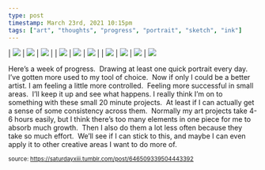 ```yaml
---
type: post
timestamp: March 23rd, 2021 10:15pm
tags: ["art", "thoughts", "progress", "portrait", "sketch", "ink"]
---
```


| <img src="https://saturdayxiii.github.io/media/646509339504443392_1.jpg"/> | <img src="https://saturdayxiii.github.io/media/646509339504443392_2.jpg"/> | <img src="https://saturdayxiii.github.io/media/646509339504443392_3.jpg"/> |
| <img src="https://saturdayxiii.github.io/media/646509339504443392_4.jpg"/> | <img src="https://saturdayxiii.github.io/media/646509339504443392_5.jpg"/> | <img src="https://saturdayxiii.github.io/media/646509339504443392_6.jpg"/> |
| <img src="https://saturdayxiii.github.io/media/646509339504443392_7.jpg"/> | <img src="https://saturdayxiii.github.io/media/646509339504443392_8.jpg"/> | <img src="https://saturdayxiii.github.io/media/646509339504443392_9.jpg"/> |
 <img src="https://saturdayxiii.github.io/media/646509339504443392_10.jpg"/>
        
Here’s a week of progress.  Drawing at least one quick portrait every day.  I’ve gotten more used to my tool of choice.  Now if only I could be a better artist.
I am feeling a little more controlled.  Feeling more successful in small areas.  I’ll keep it up and see what happens.
I really think I’m on to something with these small 20 minute projects.  At least if I can actually get a sense of some consistency across them.  Normally my art projects take 4-6 hours easily, but I think there’s too many elements in one piece for me to absorb much growth.  Then I also do them a lot less often because they take so much effort.  We’ll see if I can stick to this, and maybe I can even apply it to other creative areas I want to do more of.<br/>
 
  
<small>source: https://saturdayxiii.tumblr.com/post/646509339504443392</small>